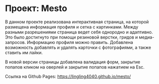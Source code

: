 # Проект: Mesto

В данном проекте реализована интерактивная страница, на которой размещена информация профиля и сетка с картинками. Между разными разрешениями страница ведет себя однородно и адаптивно. Это было достигнуто при помощи резиновой верстки, гридов и медиа-запросов. Информацию профиля можно править. Добавлена возможность добавлять и удалять карточки с фотографиями, а также ставить им лайки.

В новой версии страницы добавлена валидация форм, закрытие попапов кликом на оверлей и закрытие попапов нажатием на Esc.

Ссылка на Github Pages: https://lingling4040.github.io/mesto/
